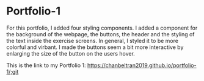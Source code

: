 # Portfolio-1

For this portfolio, I added four styling components. I added a component for the background of the webpage, the buttons, the header and the styling of the text inside the exercise screens. In general, I styled it to be more colorful and virbant. I made the buttons seem a bit more interactive by enlarging the size of the button on the users hover. 

This is the link to my Portfolio 1: https://chanbeltran2019.github.io/portfolio-1/;git 